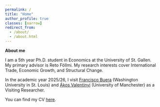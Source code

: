 ```yaml
---
permalink: /
title: "Home"
author_profile: true
classes: [narrow]
redirect_from: 
  - /about/
  - /about.html
---
```

**About me**

I am a 5th year Ph.D. student in Economics at the University of St. Gallen. My primary advisor is Reto Föllmi. My research interests cover International Trade, Economic Growth, and Structural Change.

In the academic year 2025/26, I visit
<a href="https://sites.google.com/site/fjbuera/" target="_blank">Francisco Buera</a> (Washington University in St. Louis) and 
<a href="https://sites.google.com/site/valentinyiakos/" target="_blank">Ákos Valentinyi</a> (University of Manchester) as a Visiting Researcher. 
 

You can find my CV <a href="/files/Academic_CV.pdf" target="_blank" rel="noopener"> here</a>.
